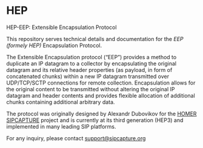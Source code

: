 # HEP
HEP-EEP: Extensible Encapsulation Protocol

This repository serves technical details and documentation for the _EEP_ *(formely HEP)* Encapsulation Protocol.

The Extensible Encapsulation protocol (“EEP”) provides a method to duplicate an IP datagram to a collector by encapsulating the original datagram and its relative header properties (as payload, in form of concatenated
chunks) within a new IP datagram transmitted over UDP/TCP/SCTP connections for remote collection. Encapsulation allows for the original content to be transmitted without altering the original IP datagram and header contents and provides flexible allocation of additional chunks containing additional arbitrary data.

The protocol was originally designed by Alexandr Dubovikov for the [HOMER](http://github.com/sipcapture/homer) [SIPCAPTURE](http://github.com/sipcapture) project and is currently at its third generation (HEP3) and implemented in many leading SIP platforms.

For any inquiry, please contact [support@sipcapture.org](mailto:support@sipcapture.org)

